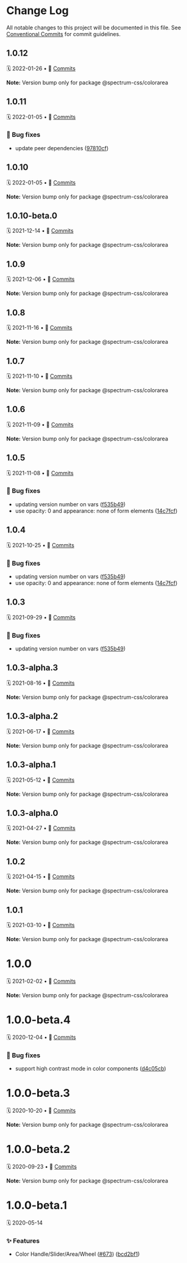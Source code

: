 # Change Log

All notable changes to this project will be documented in this file.
See [Conventional Commits](https://conventionalcommits.org) for commit guidelines.

<a name="1.0.12"></a>
## 1.0.12
🗓 2022-01-26 • 📝 [Commits](https://github.com/adobe/spectrum-css/compare/@spectrum-css/colorarea@1.0.11...@spectrum-css/colorarea@1.0.12)

**Note:** Version bump only for package @spectrum-css/colorarea





<a name="1.0.11"></a>
## 1.0.11
🗓 2022-01-05 • 📝 [Commits](https://github.com/adobe/spectrum-css/compare/@spectrum-css/colorarea@1.0.9...@spectrum-css/colorarea@1.0.11)

### 🐛 Bug fixes

* update peer dependencies ([97810cf](https://github.com/adobe/spectrum-css/commit/97810cf))





<a name="1.0.10"></a>
## 1.0.10
🗓 2022-01-05 • 📝 [Commits](https://github.com/adobe/spectrum-css/compare/@spectrum-css/colorarea@1.0.10-beta.0...@spectrum-css/colorarea@1.0.10)

**Note:** Version bump only for package @spectrum-css/colorarea





<a name="1.0.10-beta.0"></a>
## 1.0.10-beta.0
🗓 2021-12-14 • 📝 [Commits](https://github.com/adobe/spectrum-css/compare/@spectrum-css/colorarea@1.0.9...@spectrum-css/colorarea@1.0.10-beta.0)

**Note:** Version bump only for package @spectrum-css/colorarea





<a name="1.0.9"></a>
## 1.0.9
🗓 2021-12-06 • 📝 [Commits](https://github.com/adobe/spectrum-css/compare/@spectrum-css/colorarea@1.0.8...@spectrum-css/colorarea@1.0.9)

**Note:** Version bump only for package @spectrum-css/colorarea





<a name="1.0.8"></a>
## 1.0.8
🗓 2021-11-16 • 📝 [Commits](https://github.com/adobe/spectrum-css/compare/@spectrum-css/colorarea@1.0.7...@spectrum-css/colorarea@1.0.8)

**Note:** Version bump only for package @spectrum-css/colorarea





<a name="1.0.7"></a>
## 1.0.7
🗓 2021-11-10 • 📝 [Commits](https://github.com/adobe/spectrum-css/compare/@spectrum-css/colorarea@1.0.6...@spectrum-css/colorarea@1.0.7)

**Note:** Version bump only for package @spectrum-css/colorarea





<a name="1.0.6"></a>
## 1.0.6
🗓 2021-11-09 • 📝 [Commits](https://github.com/adobe/spectrum-css/compare/@spectrum-css/colorarea@1.0.5...@spectrum-css/colorarea@1.0.6)

**Note:** Version bump only for package @spectrum-css/colorarea





<a name="1.0.5"></a>
## 1.0.5
🗓 2021-11-08 • 📝 [Commits](https://github.com/adobe/spectrum-css/compare/@spectrum-css/colorarea@1.0.3-alpha.3...@spectrum-css/colorarea@1.0.5)

### 🐛 Bug fixes

* updating version number on vars ([f535b49](https://github.com/adobe/spectrum-css/commit/f535b49))
* use opacity: 0 and appearance: none of form elements ([14c7fcf](https://github.com/adobe/spectrum-css/commit/14c7fcf))





<a name="1.0.4"></a>
## 1.0.4
🗓 2021-10-25 • 📝 [Commits](https://github.com/adobe/spectrum-css/compare/@spectrum-css/colorarea@1.0.3-alpha.3...@spectrum-css/colorarea@1.0.4)

### 🐛 Bug fixes

* updating version number on vars ([f535b49](https://github.com/adobe/spectrum-css/commit/f535b49))
* use opacity: 0 and appearance: none of form elements ([14c7fcf](https://github.com/adobe/spectrum-css/commit/14c7fcf))





<a name="1.0.3"></a>
## 1.0.3
🗓 2021-09-29 • 📝 [Commits](https://github.com/adobe/spectrum-css/compare/@spectrum-css/colorarea@1.0.3-alpha.3...@spectrum-css/colorarea@1.0.3)

### 🐛 Bug fixes

* updating version number on vars ([f535b49](https://github.com/adobe/spectrum-css/commit/f535b49))





<a name="1.0.3-alpha.3"></a>
## 1.0.3-alpha.3
🗓 2021-08-16 • 📝 [Commits](https://github.com/adobe/spectrum-css/compare/@spectrum-css/colorarea@1.0.3-alpha.2...@spectrum-css/colorarea@1.0.3-alpha.3)

**Note:** Version bump only for package @spectrum-css/colorarea





<a name="1.0.3-alpha.2"></a>
## 1.0.3-alpha.2
🗓 2021-06-17 • 📝 [Commits](https://github.com/adobe/spectrum-css/compare/@spectrum-css/colorarea@1.0.3-alpha.1...@spectrum-css/colorarea@1.0.3-alpha.2)

**Note:** Version bump only for package @spectrum-css/colorarea





<a name="1.0.3-alpha.1"></a>
## 1.0.3-alpha.1
🗓 2021-05-12 • 📝 [Commits](https://github.com/adobe/spectrum-css/compare/@spectrum-css/colorarea@1.0.3-alpha.0...@spectrum-css/colorarea@1.0.3-alpha.1)

**Note:** Version bump only for package @spectrum-css/colorarea





<a name="1.0.3-alpha.0"></a>
## 1.0.3-alpha.0
🗓 2021-04-27 • 📝 [Commits](https://github.com/adobe/spectrum-css/compare/@spectrum-css/colorarea@1.0.2...@spectrum-css/colorarea@1.0.3-alpha.0)

**Note:** Version bump only for package @spectrum-css/colorarea





<a name="1.0.2"></a>
## 1.0.2
🗓 2021-04-15 • 📝 [Commits](https://github.com/adobe/spectrum-css/compare/@spectrum-css/colorarea@1.0.1...@spectrum-css/colorarea@1.0.2)

**Note:** Version bump only for package @spectrum-css/colorarea





<a name="1.0.1"></a>
## 1.0.1
🗓 2021-03-10 • 📝 [Commits](https://github.com/adobe/spectrum-css/compare/@spectrum-css/colorarea@1.0.0...@spectrum-css/colorarea@1.0.1)

**Note:** Version bump only for package @spectrum-css/colorarea





<a name="1.0.0"></a>
# 1.0.0
🗓 2021-02-02 • 📝 [Commits](https://github.com/adobe/spectrum-css/compare/@spectrum-css/colorarea@1.0.0-beta.4...@spectrum-css/colorarea@1.0.0)

**Note:** Version bump only for package @spectrum-css/colorarea





<a name="1.0.0-beta.4"></a>
# 1.0.0-beta.4
🗓 2020-12-04 • 📝 [Commits](https://github.com/adobe/spectrum-css/compare/@spectrum-css/colorarea@1.0.0-beta.3...@spectrum-css/colorarea@1.0.0-beta.4)

### 🐛 Bug fixes

* support high contrast mode in color components ([d4c05cb](https://github.com/adobe/spectrum-css/commit/d4c05cb))





<a name="1.0.0-beta.3"></a>
# 1.0.0-beta.3
🗓 2020-10-20 • 📝 [Commits](https://github.com/adobe/spectrum-css/compare/@spectrum-css/colorarea@1.0.0-beta.2...@spectrum-css/colorarea@1.0.0-beta.3)

**Note:** Version bump only for package @spectrum-css/colorarea





<a name="1.0.0-beta.2"></a>
# 1.0.0-beta.2
🗓 2020-09-23 • 📝 [Commits](https://github.com/adobe/spectrum-css/compare/@spectrum-css/colorarea@1.0.0-beta.1...@spectrum-css/colorarea@1.0.0-beta.2)

**Note:** Version bump only for package @spectrum-css/colorarea





<a name="1.0.0-beta.1"></a>
# 1.0.0-beta.1
🗓 2020-05-14

### ✨ Features

* Color Handle/Slider/Area/Wheel ([#673](https://github.com/adobe/spectrum-css/issues/673)) ([bcd2bf1](https://github.com/adobe/spectrum-css/commit/bcd2bf1))
